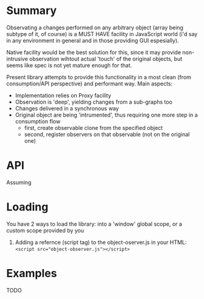 # Summary

Observating a changes performed on any arbitrary object (array being subtype of it, of course) is a MUST HAVE facility in JavaScript world (i'd say in any environment in general and in those providing GUI espesially).

Native facility would be the best solution for this, since it may provide non-intrusive observation wihtout actual 'touch' of the original objects, but seems like spec is not yet mature enough for that.

Present library attempts to provide this functionality in a most clean (from consumption/API perspective) and performant way. Main aspects:
- Implementation relies on Proxy facility
- Observation is 'deep', yielding changes from a sub-graphs too
- Changes delivered in a synchronous way
- Original object are being 'intrumented', thus requiring one more step in a consumption flow
  - first, create observable clone from the specified object
  - second, register observers on that observable (not on the original one)

# API

Assuming

# Loading

You have 2 ways to load the library: into a 'window' global scope, or a custom scope provided by you
1. Adding a refernce (script tag) to the object-oserver.js in your HTML:
`<script src="object-observer.js"></script>`



# Examples

TODO

